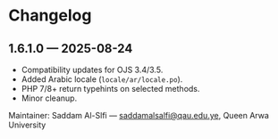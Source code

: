 # Changelog

## 1.6.1.0 — 2025-08-24
- Compatibility updates for OJS 3.4/3.5.
- Added Arabic locale (`locale/ar/locale.po`).
- PHP 7/8+ return typehints on selected methods.
- Minor cleanup.

Maintainer: Saddam Al-Slfi — saddamalsalfi@qau.edu.ye, Queen Arwa University
